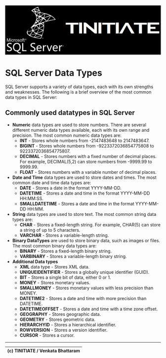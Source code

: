 ![Tinitiate SQLSERVER Training](../images/sqlserver.png)
# SQL Server Data Types
SQL Server supports a variety of data types, each with its own strengths and weaknesses. The following is a brief overview of the most common data types in SQL Server:

## Commonly used datatypes in SQL Server
* **Numeric** data types are used to store numbers. There are several different numeric data types available, each with its own range and precision. The most common numeric data types are:
    * **INT** - Stores whole numbers from -2147483648 to 2147483647.
    * **BIGINT** - Stores whole numbers from -9223372036854775808 to 9223372036854775807.
    * **DECIMAL** - Stores numbers with a fixed number of decimal places. For example, DECIMAL(5,2) can store numbers from -9999.99 to 9999.99.
    * **FLOAT** - Stores numbers with a variable number of decimal places.
* **Date and Time** data types are used to store dates and times. The most common date and time data types are:
    * **DATE** - Stores a date in the format YYYY-MM-DD.
    * **DATETIME** - Stores a date and time in the format YYYY-MM-DD HH:MM:SS.
    * **SMALLDATETIME** - Stores a date and time in the format YYYY-MM-DD HH:MM.
* **String** data types are used to store text. The most common string data types are:
    * **CHAR** - Stores a fixed-length string. For example, CHAR(5) can store a string of up to 5 characters.
    * **VARCHAR** - Stores a variable-length string.
* **Binary DataTypes** are used to store binary data, such as images or files. The most common binary data types are:
    * **BINARY** - Stores a fixed-length binary string.
    * **VARBINARY** - Stores a variable-length binary string.
* **Additional Data types**
    * **XML** data type - Stores XML data.
    * **UNIQUEIDENTIFIER** - Stores a globally unique identifier (GUID).
    * **BIT** - Stores a single bit of data, either 0 or 1.
    * **MONEY** - Stores monetary values.
    * **SMALLMONEY** - Stores monetary values with less precision than MONEY.
    * **DATETIME2** - Stores a date and time with more precision than DATETIME.
    * **DATETIMEOFFSET** - Stores a date and time with a time zone offset.
    * **GEOGRAPHY** - Stores geographic data.
    * **GEOMETRY** - Stores geometric data.
    * **HIERARCHYID** - Stores a hierarchical identifier.
    * **ROWVERSION** - Stores a version identifier.
    * **CURSOR** - Stores a cursor.

* * *
| (c) TINITIATE / Venkata Bhattaram |
| :--- |